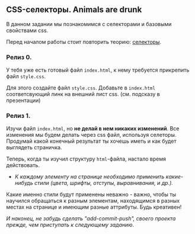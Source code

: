 ## CSS-селекторы. Animals are drunk

В данном задании мы познакомимся с селекторами и базовыми свойствами css.

Перед началом работы стоит повторить теорию: [селекторы](ccs.pdf).

### Релиз 0.

У тебя уже есть готовый файл `index.html`, к нему требуется прикрепить файл `style.css`.

Для этого создайте файл `style.css`. Добавьте в `index.html` соответсвующий линк на внешний лист css. (см. подсказу в презентации)

### Релиз 1.

Изучи файл `index.html`, но **не делай в нем никаких изменений**. Все изменения мы будем делать через css файл, используя селеторы.
Продумай какой конечный результат ты хочешь иметь и как будет выглядеть страничка.

Теперь, когда ты изучил структуру `html`-файла, настало время действовать.

- _К каждому элементу на странице необходимо применить какие-нибудь стили (цвета, шрифты, отступы, выравнивания, и др.)._

Какие именно стили будут применены неважно - важно, чтобы ты научился обращаться к разным элементам, находящимся в разных местах на странице и имеющим разные аттрибуты. Будь креативен!

_И наконец, не забудь сделать "add-commit-push", своего проекта прежде, чем приступать к следующему заданию._
